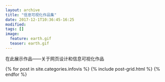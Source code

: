 ```yaml
---
layout: archive
title: "信息可视化作品集"
date: 2017-12-1T10:36:45-16:25
modified:
tags: []
image: 
  feature: earth.gif
  teaser: earth.gif
---
```


在此展示作品——关于网页设计和信息可视化作品


<div class="tiles">
{% for post in site.categories.infovis %}
  {% include post-grid.html %}
{% endfor %}
